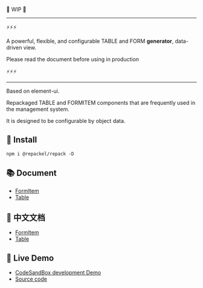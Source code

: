 
🚧 WIP 🚧

---

⚡⚡⚡

A powerful, flexible, and configurable TABLE and FORM **generator**, data-driven view.

Please read the document before using in production

⚡⚡⚡

---

Based on element-ui.

Repackaged TABLE and FORMITEM components that are frequently used in the management system.

It is designed to be configurable by object data.

## 🚀 Install
```
npm i @repackel/repack -D
```
## 📚 Document

- [FormItem](./FormItem/readme.md)
- [Table](./Table/readme.md)

## 🚩 中文文档

- [FormItem](./FormItem/readme.zh.md)
- [Table](./Table/readme.zh.md)

## 🍺 Live Demo

- [CodeSandBox development Demo](https://codesandbox.io/s/github/repackel/repack-demo?file=/src/demo.vue)
- [Source code](https://github.com/repackel/repack-demo/)
